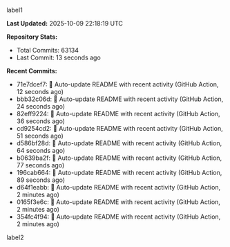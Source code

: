 
label1 
<!-- ACTIVITY_START -->
**Last Updated:** 2025-10-09 22:18:19 UTC

**Repository Stats:**
- Total Commits: 63134
- Last Commit: 13 seconds ago

**Recent Commits:**
- 71e7dcef7: 🤖 Auto-update README with recent activity (GitHub Action, 12 seconds ago)
- bbb32c06d: 🤖 Auto-update README with recent activity (GitHub Action, 24 seconds ago)
- 82eff9224: 🤖 Auto-update README with recent activity (GitHub Action, 36 seconds ago)
- cd9254cd2: 🤖 Auto-update README with recent activity (GitHub Action, 51 seconds ago)
- d586bf28d: 🤖 Auto-update README with recent activity (GitHub Action, 64 seconds ago)
- b0639ba2f: 🤖 Auto-update README with recent activity (GitHub Action, 77 seconds ago)
- 196cab664: 🤖 Auto-update README with recent activity (GitHub Action, 89 seconds ago)
- d64f1eabb: 🤖 Auto-update README with recent activity (GitHub Action, 2 minutes ago)
- 0165f3e6c: 🤖 Auto-update README with recent activity (GitHub Action, 2 minutes ago)
- 354fc4f94: 🤖 Auto-update README with recent activity (GitHub Action, 2 minutes ago)
<!-- ACTIVITY_END -->

label2
